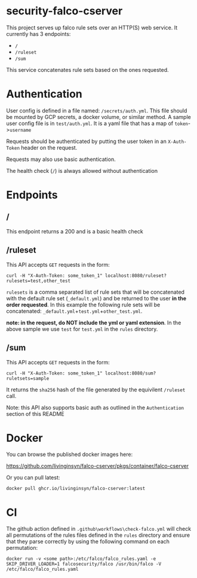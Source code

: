 # security-falco-cserver
This project serves up falco rule sets over an HTTP(S) web service. It currently has 3 endpoints:

* `/`
* `/ruleset`
* `/sum`

This service concatenates rule sets based on the ones requested. 

# Authentication
User config is defined in a file named: `/secrets/auth.yml`. This file should be mounted by GCP secrets, a docker volume, or similar method. A sample user config file is in `test/auth.yml`. It is a yaml file that has a map of `token`->`username`

Requests should be authenticated by putting the user token in an `X-Auth-Token` header on the request. 

Requests may also use basic authentication.

The health check (`/`) is always allowed without authentication

# Endpoints

## /
This endpoint returns a 200 and is a basic health check

## /ruleset
This API accepts `GET` requests in the form:

```shell
curl -H "X-Auth-Token: some_token_1" localhost:8080/ruleset?rulesets=test,other_test
```

`rulesets` is a comma separated list of rule sets that will be concatenated with the default rule set (`_default.yml`) and be returned to the user **in the order requested**. In this example the following rule sets will be concatenated: `_default.yml`+`test.yml`+`other_test.yml`.

**note: in the request, do NOT include the yml or yaml extension**. In the above sample we use `test` for `test.yml` in the `rules` directory.

## /sum
This API accepts `GET` requests in the form:

```shell
curl -H "X-Auth-Token: some_token_1" localhost:8080/sum?ruletsets=sample
```

It returns the `sha256` hash of the file generated by the equivilent `/ruleset` call.

Note: this API also supports basic auth as outlined in the `Authentication` section of this README

# Docker
You can browse the published docker images here:

https://github.com/livinginsyn/falco-cserver/pkgs/container/falco-cserver

Or you can pull latest:

```shell
docker pull ghcr.io/livinginsyn/falco-cserver:latest
```

# CI
The github action defined in `.github\workflows\check-falco.yml` will check all permutations of the rules files defined in the `rules` directory and ensure that they parse correctly by using the following command on each permutation:

```
docker run -v <some path>:/etc/falco/falco_rules.yaml -e SKIP_DRIVER_LOADER=1 falcosecurity/falco /usr/bin/falco -V /etc/falco/falco_rules.yaml
 ```